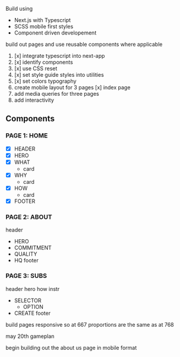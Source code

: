 Build using

- Next.js with Typescript
- SCSS mobile first styles
- Component driven developement

build out pages and use reusable components where applicable

1. [x] integrate typescript into next-app
1. [x] identify components
1. [x] use CSS reset
1. [x] set style guide styles into utilities
1. [x] set colors typography
1. create mobile layout for 3 pages
   [x] index page
1. add media queries for three pages
1. add interactivity

## Components

### PAGE 1: HOME

- [x] HEADER
- [x] HERO
- [x] WHAT
  - card
- [x] WHY
  - card
- [x] HOW
  - card
- [x] FOOTER

### PAGE 2: ABOUT

header

- HERO
- COMMITMENT
- QUALITY
- HQ
  footer

### PAGE 3: SUBS

header
hero
how instr

- SELECTOR
  - OPTION
- CREATE
  footer

build pages responsive so at 667 proportions are the same as at 768

may 20th gameplan

begin building out the about us page in mobile format
